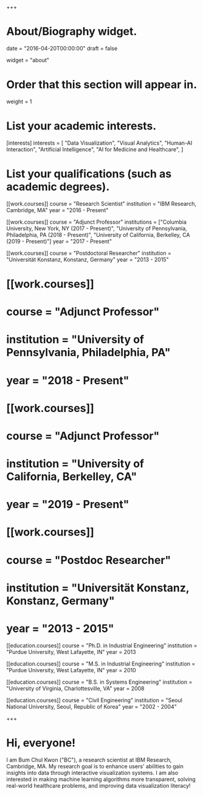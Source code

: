 +++
# About/Biography widget.

date = "2016-04-20T00:00:00"
draft = false

widget = "about"

# Order that this section will appear in.
weight = 1

# List your academic interests.
[interests]
  interests = [
    "Data Visualization",
    "Visual Analytics",
    "Human-AI Interaction",
    "Artificial Intelligence",
    "AI for Medicine and Healthcare",
  ]

# List your qualifications (such as academic degrees).
[[work.courses]]
  course = "Research Scientist"
  institution = "IBM Research, Cambridge, MA"
  year = "2016 - Present"

[[work.courses]]
  course = "Adjunct Professor"
  institutions = ["Columbia University, New York, NY (2017 - Present)", "University of Pennsylvania, Philadelphia, PA (2018 - Present)", "University of California, Berkelley, CA (2019 - Present)"]
  year = "2017 - Present"

[[work.courses]]
  course = "Postdoctoral Researcher"
  institution = "Universität Konstanz, Konstanz, Germany"
  year = "2013 - 2015"

# [[work.courses]]
# course = "Adjunct Professor"
#  institution = "University of Pennsylvania, Philadelphia, PA"
#  year = "2018 - Present"

# [[work.courses]]
#  course = "Adjunct Professor"
#  institution = "University of California, Berkelley, CA"
#  year = "2019 - Present"

# [[work.courses]]
#  course = "Postdoc Researcher"
#  institution = "Universität Konstanz, Konstanz, Germany"
#  year = "2013 - 2015"

[[education.courses]]
  course = "Ph.D. in Industrial Engineering"
  institution = "Purdue University, West Lafayette, IN"
  year = 2013

[[education.courses]]
  course = "M.S. in Industrial Engineering"
  institution = "Purdue University, West Lafayette, IN"
  year = 2010

[[education.courses]]
  course = "B.S. in Systems Engineering"
  institution = "University of Virginia, Charlottesville, VA"
  year = 2008

[[education.courses]]
  course = "Civil Engineering"
  institution = "Seoul National University, Seoul, Republic of Korea"
  year = "2002 - 2004"
 
+++

# Hi, everyone!

I am Bum Chul Kwon ("BC"), a research scientist at IBM Research, Cambridge, MA. My research goal is to enhance users' abilities to gain insights into data through interactive visualization systems. I am also interested in making machine learning algorithms more transparent, solving real-world healthcare problems, and improving data visualization literacy!
